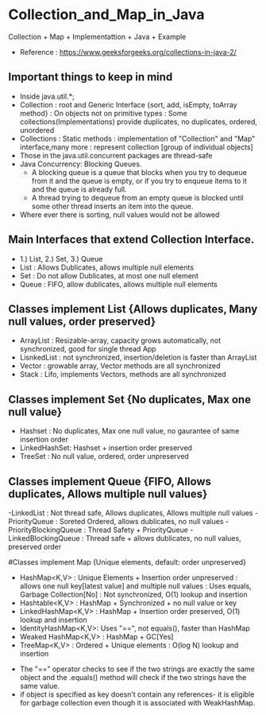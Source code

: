 # Collection_and_Map_in_Java
Collection + Map + Implementattion + Java + Example

* Reference	: https://www.geeksforgeeks.org/collections-in-java-2/
								 
## Important things to keep in mind
* Inside java.util.*;
* Collection<E> : root and Generic Interface {sort, add, isEmpty, toArray method}
                : On objects not on primitive types
                : Some collections(Implementations) provide duplicates, no duplicates, ordered, unordered   
* Collections   : Static methods
                : implementation of "Collection" and "Map" interface,many more
			          : represent collection [group of individual objects]
* Those in the java.util.concurrent packages are thread-safe
* Java Concurrency: Blocking Queues. 
  - A blocking queue is a queue that blocks when you try to dequeue from it and the queue is empty, or if you try to enqueue items to it and the queue is already full.
  - A thread trying to dequeue from an empty queue is blocked until some other thread inserts an item into the queue.
* Where ever there is sorting, null values would not be allowed

## Main Interfaces that extend Collection<E> Interface.
- 1.) List<E>, 2.) Set<E>, 3.) Queue<E>
- List<E>	  : Allows Dublicates, allows multiple null elements
- Set<E>		: Do not allow Dublicates, at most one null element
- Queue<E>	: FIFO, allow dublicates, allows multiple null elements

## Classes implement List<E> {Allows duplicates, Many null values, order preserved}
- ArrayList<E>	  : Resizable-array, capacity grows automatically, not synchronized, good for single thread App
- LisnkedList<E>	: not synchronized, insertion/deletion is faster than ArrayList<E>
- Vector<E>		    : growable array, Vector methods are all synchronized
- Stack<E>		    : Lifo, implements Vectors<E>, methods are all synchronized

## Classes implement Set<E> {No duplicates, Max one null value}
- Hashset<E>			: No duplicates, Max one null value, no gaurantee of same insertion order
- LinkedHashSet<E>: Hashset<E> + insertion order preserved
- TreeSet<E>			: No null value, ordered, order unpreserved

## Classes implement Queue<E> {FIFO, Allows duplicates, Allows multiple null values}
-LinkedList<E>	  			    : Not thread safe, Allows duplicates, Allows multiple null values
-PriorityQueue<E>	      		: Soreted Ordered, allows dublicates, no null values
-PriorityBlockingQueue<E> 	: Thread Safety + PriorityQueue<E>
-LinkedBlockingQueue<E>		  : Thread safe + allows dublicates, no null values, preserved order

#Classes implement Map<E> {Unique elements, default: order unpreserved}
- HashMap<K,V>			  : Unique Elements + Insertion order unpreserved
        						  : allows one null key[latest value] and multiple null values
				        		  : Uses equals, Garbage Collection[No]
						          : Not synchronized, O(1) lookup and insertion
- Hashtable<K,V>		  : HashMap + Synchronized + no null value or key
- LinkedHashMap<K,V>	: HashMap<E> + Insertion order preserved, O(1) lookup and insertion
- IdentityHashMap<K,V>: Uses "==", not equals(), faster than HashMap 
- Weaked HashMap<K,V>	: HashMap + GC[Yes]
- TreeMap<K,V>			  : Ordered + Unique elements
						          : O(log N) lookup and insertion
* The "==" operator checks to see if the two strings are exactly the same object and the .equals() method will check if the two strings have the same value.
* if object is specified as key doesn’t contain any references- it is eligible for garbage collection even though it is associated with WeakHashMap.
